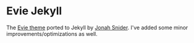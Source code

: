 # Evie Jekyll

The [Evie theme](https://evie.undraw.co) ported to Jekyll by [Jonah Snider](https://jonahsnider.ninja). I've added some minor improvements/optimizations as well.
